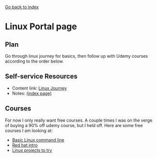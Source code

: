 <a href="../../index.html">Go back to index</a>

  

# Linux Portal page

## Plan
Go through linux journey for basics, then follow up with Udemy courses according to the order below.

## Self-service Resources

* Content link: [Linux Journey](https://linuxjourney.com/)
* Notes: [(index page)](linux_journey/linux_journey_toc.html)

## Courses
For now I only really want free courses. A couple times I was on the verge of buying a 90% off udemy course, but I held off. Here are some free courses I am looking at: 

* [Basic Linux command line](https://www.udemy.com/command-line/?ranMID=39197&ranEAID=JVFxdTr9V80&ranSiteID=JVFxdTr9V80-NA7fiKpaR985IXubEGRobA&LSNPUBID=JVFxdTr9V80)
* [Red hat intro](https://www.udemy.com/red-hat-enterprise-linux-technical-overview/?ranMID=39197&ranEAID=JVFxdTr9V80&ranSiteID=JVFxdTr9V80-TT6QAqo24nt.Dv63Ny7fKw&LSNPUBID=JVFxdTr9V80)
* [Linux projects to try](https://www.udemy.com/linux-tutorials/?ranMID=39197&ranEAID=JVFxdTr9V80&ranSiteID=JVFxdTr9V80-IuNSCPLmYBuPKCmMXuHxSQ&LSNPUBID=JVFxdTr9V80)


